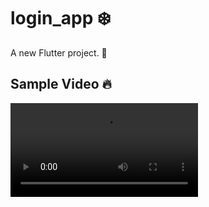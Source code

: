 # login_app ❄️

A new Flutter project. 🔖

## Sample Video 🔥
<video src = "https://github.com/Ritikkumar992/flutter_login_app/assets/75531808/bbf4a89b-40ce-4175-86ee-12d3fd8f6b22"> </video>


